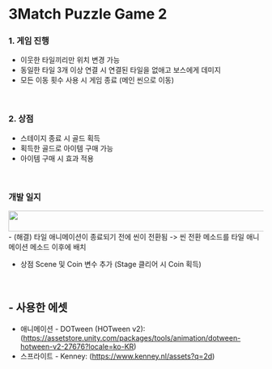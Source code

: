 # 3Match Puzzle Game 2

### **1. 게임 진행**
  - 이웃한 타일끼리만 위치 변경 가능
  - 동일한 타일 3개 이상 연결 시 연결된 타일을 없애고 보스에게 데미지
  - 모든 이동 횟수 사용 시 게임 종료 (메인 씬으로 이동)
<br>

### **2. 상점**
  - 스테이지 종료 시 골드 획득
  - 획득한 골드로 아이템 구매 가능
  - 아이템 구매 시 효과 적용
<br>

### **개발 일지**
<img src="https://user-images.githubusercontent.com/86781939/198838681-03e75d3a-0348-45af-9742-203dfd970887.PNG"  width="725" height="41" >
 - (해결) 타일 애니메이션이 종료되기 전에 씬이 전환됨 -> 씬 전환 메소드를 타일 애니메이션 메소드 이후에 배치

 - 상점 Scene 및 Coin 변수 추가 (Stage 클리어 시 Coin 획득)
<br>

## - 사용한 에셋
  - 애니메이션 - DOTween (HOTween v2): (https://assetstore.unity.com/packages/tools/animation/dotween-hotween-v2-27676?locale=ko-KR)
  - 스프라이트 - Kenney: (https://www.kenney.nl/assets?q=2d)